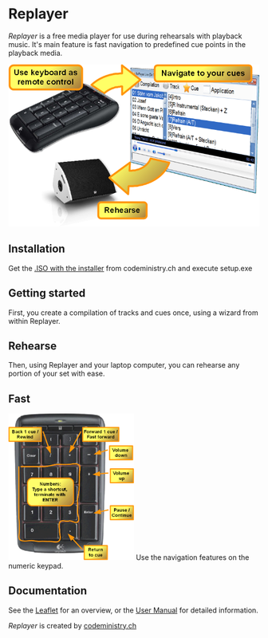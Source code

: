 # Replayer
_Replayer_ is a free media player for use during rehearsals with playback music. It's main feature is fast navigation to predefined cue points in the playback media.

![Visual Functioning Overview](https://github.com/suterma/Replayer/raw/master/DOC/Visual%20Funtioning%20Overview.png)

## Installation
Get the [.ISO with the installer](http://download.codeministry.ch/Replayer%20v0.4.2%20CD-Installer.iso) from codeministry.ch and execute setup.exe

## Getting started
First, you create a compilation of tracks and cues once, using a wizard from within Replayer. 

## Rehearse
Then, using Replayer and your laptop computer, you can rehearse any portion of your set with ease.

## Fast
<img src="https://github.com/suterma/Replayer/raw/master/DOC/Keyboard%20Navigation.png" width="50%">
Use the navigation features on the numeric keypad. 

## Documentation
See the [Leaflet](https://github.com/suterma/Replayer/raw/master/DOC/Leaflet%20v041.pdf) for an overview, or the [User Manual](https://github.com/suterma/Replayer/blob/master/DOC/User%20Manual%20v041.pdf) for detailed information.

_Replayer_ is created by [codeministry.ch](https://codeministry.ch)
